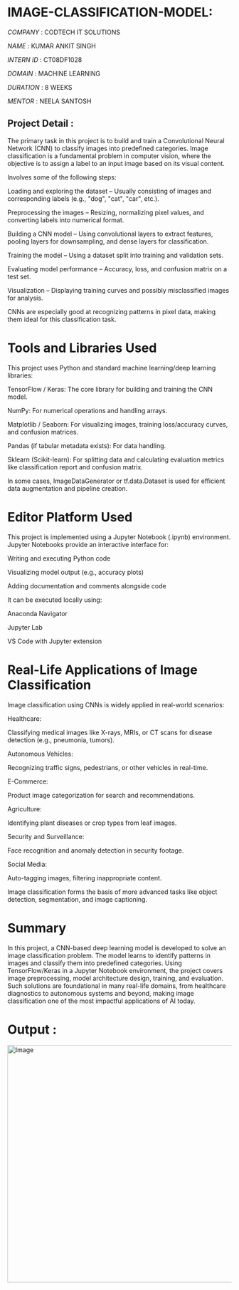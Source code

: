 # IMAGE-CLASSIFICATION-MODEL:

*COMPANY* : CODTECH IT SOLUTIONS

*NAME* : KUMAR ANKIT SINGH

*INTERN ID* : CT08DF1028

*DOMAIN* : MACHINE LEARNING

*DURATION* : 8 WEEKS

*MENTOR* : NEELA SANTOSH

 ## Project Detail : 

The primary task in this project is to build and train a Convolutional Neural Network (CNN) to classify images into predefined categories. Image classification is a fundamental problem in computer vision, where the objective is to assign a label to an input image based on its visual content.

Involves some of the following steps:

Loading and exploring the dataset – Usually consisting of images and corresponding labels (e.g., "dog", "cat", "car", etc.).

Preprocessing the images – Resizing, normalizing pixel values, and converting labels into numerical format.

Building a CNN model – Using convolutional layers to extract features, pooling layers for downsampling, and dense layers for classification.

Training the model – Using a dataset split into training and validation sets.

Evaluating model performance – Accuracy, loss, and confusion matrix on a test set.

Visualization – Displaying training curves and possibly misclassified images for analysis.

CNNs are especially good at recognizing patterns in pixel data, making them ideal for this classification task.

# Tools and Libraries Used
This project uses Python and standard machine learning/deep learning libraries:

TensorFlow / Keras: The core library for building and training the CNN model.

NumPy: For numerical operations and handling arrays.

Matplotlib / Seaborn: For visualizing images, training loss/accuracy curves, and confusion matrices.

Pandas (if tabular metadata exists): For data handling.

Sklearn (Scikit-learn): For splitting data and calculating evaluation metrics like classification report and confusion matrix.

In some cases, ImageDataGenerator or tf.data.Dataset is used for efficient data augmentation and pipeline creation.

# Editor Platform Used
This project is implemented using a Jupyter Notebook (.ipynb) environment. Jupyter Notebooks provide an interactive interface for:

Writing and executing Python code

Visualizing model output (e.g., accuracy plots)

Adding documentation and comments alongside code

It can be executed locally using:

Anaconda Navigator

Jupyter Lab

VS Code with Jupyter extension



# Real-Life Applications of Image Classification
Image classification using CNNs is widely applied in real-world scenarios:

Healthcare:

Classifying medical images like X-rays, MRIs, or CT scans for disease detection (e.g., pneumonia, tumors).

Autonomous Vehicles:

Recognizing traffic signs, pedestrians, or other vehicles in real-time.

E-Commerce:

Product image categorization for search and recommendations.

Agriculture:

Identifying plant diseases or crop types from leaf images.

Security and Surveillance:

Face recognition and anomaly detection in security footage.

Social Media:

Auto-tagging images, filtering inappropriate content.

Image classification forms the basis of more advanced tasks like object detection, segmentation, and image captioning.

# Summary
In this project, a CNN-based deep learning model is developed to solve an image classification problem. The model learns to identify patterns in images and classify them into predefined categories. Using TensorFlow/Keras in a Jupyter Notebook environment, the project covers image preprocessing, model architecture design, training, and evaluation. Such solutions are foundational in many real-life domains, from healthcare diagnostics to autonomous systems and beyond, making image classification one of the most impactful applications of AI today.

# Output :

<img width="911" height="533" alt="Image" src="https://github.com/user-attachments/assets/8a860744-9550-4028-b022-57be3976bb06" />

